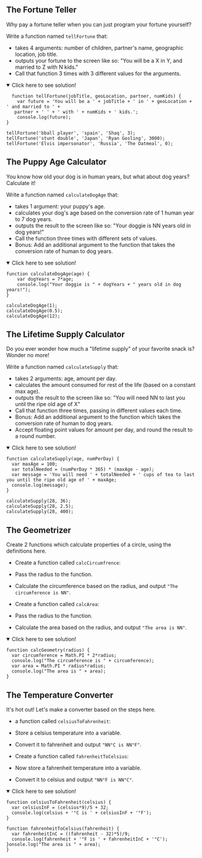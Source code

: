 

## The Fortune Teller

Why pay a fortune teller when you can just program your fortune yourself?

Write a function named ``tellFortune`` that:

  - takes 4 arguments: number of children, partner's name, geographic location, job title.
  - outputs your fortune to the screen like so: "You will be a X in Y, and married to Z with N kids."
  - Call that function 3 times with 3 different values for the arguments.

<details open>
<summary>Click here to see solution!</summary>
  
```
  function tellFortune(jobTitle, geoLocation, partner, numKids) {
    var future = 'You will be a ' + jobTitle + ' in ' + geoLocation + ' and married to ' +
   partner + ' ' + ' with ' + numKids + ' kids.';
    console.log(future);
}

tellFortune('bball player', 'spain', 'Shaq', 3);
tellFortune('stunt double', 'Japan', 'Ryan Gosling', 3000);
tellFortune('Elvis impersonator', 'Russia', 'The Oatmeal', 0);
```
</details>


## The Puppy Age Calculator

You know how old your dog is in human years, but what about dog years? Calculate it!

Write a function named ```calculateDogAge``` that:

  - takes 1 argument: your puppy's age.
  - calculates your dog's age based on the conversion rate of 1 human year to 7 dog years.
  - outputs the result to the screen like so: "Your doggie is NN years old in dog years!"
  - Call the function three times with different sets of values.
  - Bonus: Add an additional argument to the function that takes the conversion rate of human to dog years.

<details open>
<summary>Click here to see solution!</summary>
  
```
function calculateDogAge(age) {
    var dogYears = 7*age;
    console.log("Your doggie is " + dogYears + " years old in dog years!");
}

calculateDogAge(1);
calculateDogAge(0.5);
calculateDogAge(12);
```
</details>


## The Lifetime Supply Calculator

Do you ever wonder how much a "lifetime supply" of your favorite snack is? Wonder no more!

Write a function named ```calculateSupply``` that:

  - takes 2 arguments: age, amount per day.
  - calculates the amount consumed for rest of the life (based on a constant max age).
  - outputs the result to the screen like so: "You will need NN to last you until the ripe old age of X"
  - Call that function three times, passing in different values each time.
  - Bonus: Add an additional argument to the function which takes the conversion rate of human to dog years.
  - Accept floating point values for amount per day, and round the result to a round number.

<details open>
<summary>Click here to see solution!</summary>
  
```
function calculateSupply(age, numPerDay) {
  var maxAge = 100;
  var totalNeeded = (numPerDay * 365) * (maxAge - age);
  var message = 'You will need ' + totalNeeded + ' cups of tea to last you until the ripe old age of ' + maxAge;
  console.log(message);
}

calculateSupply(28, 36);
calculateSupply(28, 2.5);
calculateSupply(28, 400);
```
</details>



## The Geometrizer

Create 2 functions which calculate properties of a circle, using the definitions here.

  - Create a function called ```calcCircumfrence```:
  - Pass the radius to the function.
  - Calculate the circumference based on the radius, and output ```"The circumference is NN"```.

  - Create a function called ```calcArea```:
  - Pass the radius to the function.
  - Calculate the area based on the radius, and output ```"The area is NN"```.

<details open>
<summary>Click here to see solution!</summary>
  
```
function calcGeometry(radius) {
  var circumference = Math.PI * 2*radius;
  console.log("The circumference is " + circumference);
  var area = Math.PI * radius*radius;
  console.log("The area is " + area);
}
```
</details>


## The Temperature Converter

It's hot out! Let's make a converter based on the steps here.

-  a function called ```celsiusToFahrenheit```:
-  Store a celsius temperature into a variable.
-  Convert it to fahrenheit and output ```"NN°C is NN°F"```.

  - Create a function called ```fahrenheitToCelsius```:
  - Now store a fahrenheit temperature into a variable.
  - Convert it to celsius and output ```"NN°F is NN°C"```.

<details open>
<summary>Click here to see solution!</summary>
  
```
function celsiusToFahrenheit(celsius) {
  var celsiusInF = (celsius*9)/5 + 32;
  console.log(celsius + '°C is ' + celsiusInF + '°F');
}

function fahrenheitToCelsius(fahrenheit) {
  var fahrenheitInC = ((fahrenheit - 32)*5)/9;
  console.log(fahrenheit + '°F is ' + fahrenheitInC + '°C');
}onsole.log("The area is " + area);
}
```
</details>
